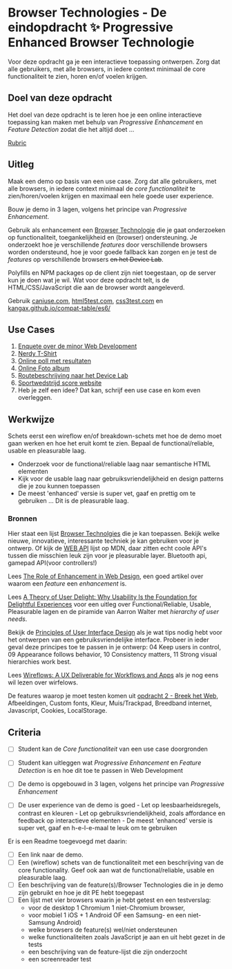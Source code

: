 # Browser Technologies - De eindopdracht ✨ Progressive Enhanced Browser Technologie

Voor deze opdracht ga je een interactieve toepassing ontwerpen. Zorg dat alle gebruikers, met alle browsers, in iedere context minimaal de core functionaliteit te zien, horen en/of voelen krijgen.



## Doel van deze opdracht

Het doel van deze opdracht is te leren hoe je een online interactieve toepassing kan maken met behulp van _Progressive Enhancement_ en _Feature Detection_ zodat die het altijd doet ...

[Rubric](https://docs.google.com/spreadsheets/d/1MV3BWwwg_Zz1n-S_qOM4iSm4gA4M6g0xAxGacyaPuac/)

## Uitleg

Maak een demo op basis van een use case. Zorg dat alle gebruikers, met alle browsers, in iedere context minimaal de _core functionaliteit_ te zien/horen/voelen krijgen en maximaal een hele goede user experience.

Bouw je demo in 3 lagen, volgens het principe van _Progressive Enhancement_.

Gebruik als enhancement een [Browser Technologie](https://platform.html5.org) die je gaat onderzoeken op functionaliteit, toegankelijkheid en (browser) ondersteuning.
Je onderzoekt hoe je verschillende _features_ door verschillende browsers worden ondersteund, hoe je voor goede fallback kan zorgen en je test de _features_ op verschillende browsers <del>en het Device Lab</del>.

Polyfills en NPM packages op de client zijn niet toegestaan, op de server kun je doen wat je wil. Wat voor deze opdracht telt, is de HTML/CSS/JavaScript die aan de browser wordt aangeleverd.

Gebruik [caniuse.com](https://caniuse.com), [html5test.com](https://html5test.com), [css3test.com](http://css3test.com) en [kangax.github.io/compat-table/es6/](https://kangax.github.io/compat-table/es6/)


## Use Cases

1. [Enquete over de minor Web Development](Usecase-enquete.md)
2. [Nerdy T-Shirt](Usecase-t-nerdy-shirt.md)
3. [Online poll met resultaten](Usecase-online-poll.md)
4. [Online Foto album](Usecase-online-foto-album.md)
5. [Routebeschrijving naar het Device Lab](Usecase-routebeschrijving-device-lab.md)
6. [Sportwedstrijd score website](Usecase-score-website.md)
7. Heb je zelf een idee? Dat kan, schrijf een use case en kom even overleggen.

## Werkwijze

Schets eerst een wireflow en/of breakdown-schets met hoe de demo moet gaan werken en hoe het eruit komt te zien. Bepaal de functional/reliable, usable en pleasurable laag.

- Onderzoek voor de functional/reliable laag naar semantische HTML elementen
- Kijk voor de usable laag naar gebruiksvriendelijkheid en design patterns die je zou kunnen toepassen
- De meest 'enhanced' versie is super vet, gaaf en prettig om te gebruiken … Dit is de pleasurable laag.

### Bronnen

Hier staat een lijst [Browser Technolgies](https://platform.html5.org/) die je kan toepassen. Bekijk welke nieuwe, innovatieve, interessante techniek je kan gebruiken voor je ontwerp. Of kijk de [WEB API](https://developer.mozilla.org/en-US/docs/Web/API) lijst op MDN, daar zitten echt coole API's tussen die misschien leuk zijn voor je pleasurable layer. Bluetooth api, gamepad API(voor controllers!)

Lees 
[The Role of Enhancement in Web Design](https://www.nngroup.com/articles/enhancement/), een goed artikel over waarom een _feature_ een _enhancement_ is.

Lees 
[A Theory of User Delight: Why Usability Is the Foundation for Delightful Experiences](https://www.nngroup.com/articles/theory-user-delight/) voor een uitleg over Functional/Reliable, Usable, Pleasurable lagen en de piramide van Aarron Walter met _hierarchy of user needs_.

Bekijk de [Principles of User Interface Design](http://bokardo.com/principles-of-user-interface-design/) als je wat tips nodig hebt voor het ontwerpen van een gebruiksvriendelijke interface. Probeer in ieder geval deze principes toe te passen in je ontwerp: 04 Keep users in control, 09 Appearance follows behavior, 10 Consistency matters, 11 Strong visual hierarchies work best.

Lees [Wireflows: A UX Deliverable for Workflows and Apps](https://www.nngroup.com/articles/wireflows/) als je nog eens wil lezen over wirfelows. 

De features waarop je moet testen komen uit [opdracht 2 - Breek het Web](https://github.com/cmda-minor-web/browser-technologies-2021/blob/master/course/Opdracht2.md), Afbeeldingen, Custom fonts, Kleur, Muis/Trackpad, Breedband internet, Javascript, Cookies, LocalStorage.






## Criteria

-[ ]	Student kan de _Core functionaliteit_ van een use case doorgronden
-[ ]	Student kan uitleggen wat _Progressive Enhancement_ en _Feature Detection_ is en hoe dit toe te passen in Web Development
-[ ]	De demo is opgebouwd in 3 lagen, volgens het principe van _Progressive Enhancement_
-[ ]	De user experience van de demo is goed
	-	Let op leesbaarheidsregels, contrast en kleuren
	-	Let op gebruiksvriendelijkheid, zoals affordance en feedback op interactieve elementen
	-	De meest 'enhanced' versie is super vet, gaaf en h-e-l-e-maal te leuk om te gebruiken


Er is een Readme toegevoegd met daarin:
-[ ] Een link naar de demo.
-[ ] Een (wireflow) schets van de functionaliteit met een beschrijving van de core functionality. Geef ook aan wat de functional/reliable, usable en pleasurable laag.
-[ ] Een beschrijving van de feature(s)/Browser Technologies die in je demo zijn gebruikt en hoe je dit PE hebt toegepast
-[ ] Een lijst met vier browsers waarin je hebt getest en een testverslag: 
	- voor de desktop 1 Chromium 1 niet-Chromium browser, 
	- voor mobiel 1 iOS + 1 Android OF een Samsung- en een niet-Samsung Android)
	- welke browsers de feature(s) wel/niet ondersteunen
	- welke functionaliteiten zoals JavaScript je aan en uit hebt gezet in de tests
	- een beschrijving van de feature-lijst die zijn onderzocht
	- een screenreader test





<!--

MUIS
TOETSENBORD
TOUCH

-->
